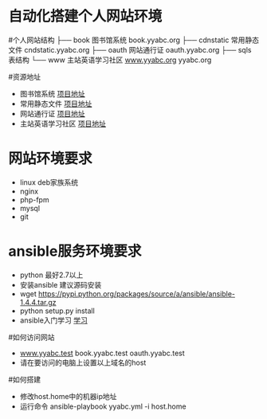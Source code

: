 自动化搭建个人网站环境
=====================
#个人网站结构
├── book        图书馆系统 book.yyabc.org
├── cdnstatic   常用静态文件  cndstatic.yyabc.org
├── oauth       网站通行证    oauth.yyabc.org
├── sqls        表结构
└── www         主站英语学习社区   www.yyabc.org yyabc.org

#资源地址
* 图书馆系统 [项目地址](git@github.com:apanly/bookshare.git)
* 常用静态文件 [项目地址](git@github.com:apanly/staticsource.git)
* 网站通行证 [项目地址](git@github.com:apanly/oauth.git)
* 主站英语学习社区 [项目地址](git@github.com:apanly/studyabc.git)

# 网站环境要求
* linux  deb家族系统
* nginx
* php-fpm
* mysql
* git

# ansible服务环境要求
* python 最好2.7以上
* 安装ansible 建议源码安装
 * wget https://pypi.python.org/packages/source/a/ansible/ansible-1.4.4.tar.gz
 * python setup.py install
* ansible入门学习 [学习](http://tech.yyabc.org/39.html)

#如何访问网站
* www.yyabc.test  book.yyabc.test oauth.yyabc.test
* 请在要访问的电脑上设置以上域名的host

#如何搭建
* 修改host.home中的机器ip地址
* 运行命令 ansible-playbook yyabc.yml -i host.home
